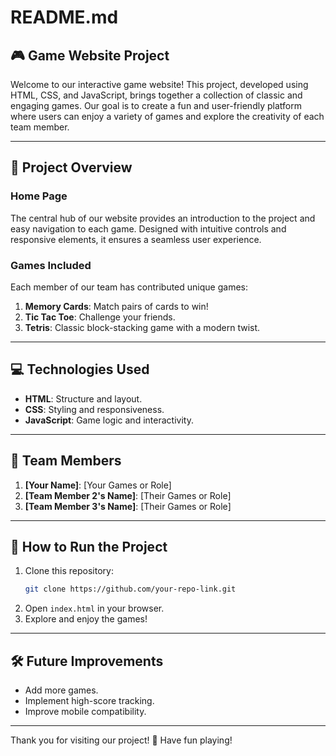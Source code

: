 # README.md

## 🎮 Game Website Project

Welcome to our interactive game website! This project, developed using HTML, CSS, and JavaScript, brings together a collection of classic and engaging games. Our goal is to create a fun and user-friendly platform where users can enjoy a variety of games and explore the creativity of each team member.

---

## 🚀 Project Overview

### Home Page
The central hub of our website provides an introduction to the project and easy navigation to each game. Designed with intuitive controls and responsive elements, it ensures a seamless user experience.

### Games Included
Each member of our team has contributed unique games:

1. **Memory Cards**: Match pairs of cards to win!
2. **Tic Tac Toe**: Challenge your friends.
3. **Tetris**: Classic block-stacking game with a modern twist.

---

## 💻 Technologies Used
- **HTML**: Structure and layout.
- **CSS**: Styling and responsiveness.
- **JavaScript**: Game logic and interactivity.

---

## 👥 Team Members
1. **[Your Name]**: [Your Games or Role]
2. **[Team Member 2's Name]**: [Their Games or Role]
3. **[Team Member 3's Name]**: [Their Games or Role]

---

## 🌟 How to Run the Project
1. Clone this repository:
   ```bash
   git clone https://github.com/your-repo-link.git
   ```
2. Open `index.html` in your browser.
3. Explore and enjoy the games!

---

## 🛠️ Future Improvements
- Add more games.
- Implement high-score tracking.
- Improve mobile compatibility.

---

Thank you for visiting our project! 🎉 Have fun playing!

